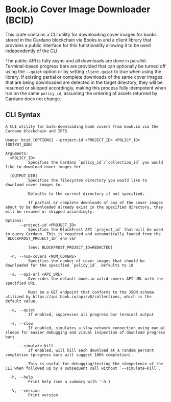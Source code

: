 # Book.io Cover Image Downloader (BCID)

This crate contains a CLI utility for downloading cover images for books stored in the Cardano
blockchain via Books.io and a client library that provides a public interface for this
functionality allowing it to be used independently of the CLI.

The public API is fully async and all downloads are done in parallel. Terminal-based progress
bars are provided that can optionally be turned off using the `--quiet` option or by setting
`client.quiet` to true when using the library. If existing partial or complete downloads of the
same cover images that are being downloaded are detected in the target directory, they will be
resumed or skipped accordingly, making this process fully idempotent when run on the same
`policy_id`, assuming the ordering of assets returned by Cardano does not change.

## CLI Syntax

```
A CLI utility for bulk-downloading book covers from book.io via the Cardano blockchain and IPFS

Usage: bcid [OPTIONS] --project-id <PROJECT_ID> <POLICY_ID> [OUTPUT_DIR]

Arguments:
  <POLICY_ID>
          Specifies the Cardano `policy_id`/`collection_id` you would like to download cover images for

  [OUTPUT_DIR]
          Specifies the filesystem directory you would like to download cover images to.
          
          Defaults to the current directory if not specified.
          
          If partial or complete downloads of any of the cover images about to be downloaded already exist in the specified directory, they will be resumed or skipped accordingly.

Options:
      --project-id <PROJECT_ID>
          Specifies the BlockFrost API `project_id` that will be used to query Cardano. This is required and automatically loaded from the `BLOCKFROST_PROJECT_ID` env var
          
          [env: BLOCKFROST_PROJECT_ID=REDACTED]

  -n, --num-covers <NUM_COVERS>
          Specifies the number of cover images that should be downloaded for the specified `policy_id`. Defaults to 10

  -a, --api-url <API_URL>
          Overrides the default book.io valid covers API URL with the specified URL.
          
          Must be a GET endpoint that conforms to the JSON schema utilized by https://api.book.io/api/v0/collections, which is the default value.

  -q, --quiet
          If enabled, suppresses all progress bar terminal output

  -s, --slow
          If enabled, simulates a slow network connection using manual sleeps for easier debugging and visual inspection of download progress bars

      --simulate-kill
          If enabled, will kill each download at a random percent completion (progress bars will suggest 100% completion).
          
          This is useful for debugging/testing the idempotence of the CLI when followed up by a subsequent call without `--simulate-kill`.

  -h, --help
          Print help (see a summary with '-h')

  -V, --version
          Print version
```

